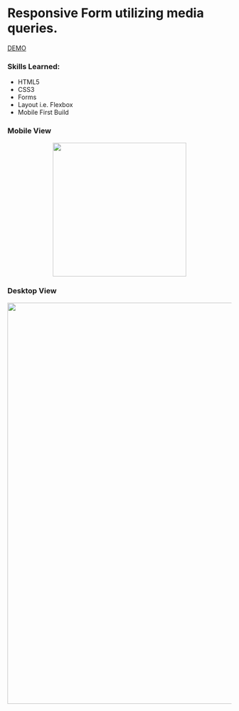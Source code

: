 # Responsive Form utilizing media queries.

[DEMO](https://eliq1986.github.io/Form/)

### Skills Learned:
- HTML5
- CSS3
- Forms
- Layout i.e. Flexbox
- Mobile First Build

### Mobile View
<p align="center">
 <img width="300" src="https://user-images.githubusercontent.com/6277603/42423159-671cdff8-82aa-11e8-896a-5c15bea49c0d.png">
</p>

### Desktop View
<p align="center">
 <img width="900" src="https://user-images.githubusercontent.com/6277603/42423166-aa579178-82aa-11e8-8073-db3bf6cd65bb.png">
</p>


